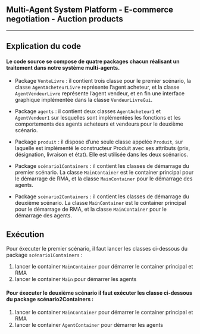 ## Multi-Agent System Platform - E-commerce negotiation - Auction products
***
## Explication du code 
 #### Le code source se compose de quatre packages chacun réalisant un traitement dans notre système multi-agents.

*	Package `VenteLivre` : ìl contient trois classe pour le premier scénario, la classe `AgentAcheteurLivre` 
    représente l’agent acheteur, et la classe `AgentVendeurLivre` représente l’agent vendeur, et en fin 
    une interface graphique implémentée dans la classe `VendeurLivreGui`.
    
*	Package `agents` : il contient deux classes `AgentAcheteur1` et `AgentVendeur1` sur lesquelles sont implémentées
    les fonctions et les comportements des agents acheteurs et vendeurs pour le deuxième scénario.   
    
*	Package `produit` : il dispose d’une seule classe appelée `Produit`, sur laquelle est implémenté le constructeur
    Produit avec ses attributs (prix, désignation, livraison et état). Elle est utilisée dans les deux scénarios.
    
*	Package `scénario1Containers` : il contient les classes de démarrage du premier scénario. La classe `MainContainer` 
    est le container principal pour le démarrage de RMA, et la classe `MainContainer` pour le démarrage des agents.
    
*	Package `scénario2Containers` : il contient les classes de démarrage du deuxième scénario. La classe `MainContainer` 
    est le container principal pour le démarrage de RMA, et la classe `MainContainer` pour le démarrage des agents.
  
  
  
## Exécution   
  Pour éxecuter le premier scénario, il faut lancer les classes ci-dessous du package `scénario1Containers`  :

  1. lancer le container `MainContainer` pour démarrer le container principal et RMA
  2. lancer le container `Main` pour démarrer les agents 

  #### Pour éxecuter le deuxième scénario il faut exécuter les classe ci-dessous du package scénario2Containers :
  1. lancer le container `MainContainer` pour démarrer le container principal et RMA
  2. lancer le container `AgentContainer` pour démarrer les agents
